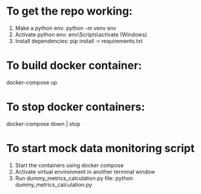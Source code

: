 # To get the repo working:

1. Make a python env: python -m venv env
2. Activate python env: env\Scripts\activate (Windows)
3. Install dependencies: pip install -r requirements.txt

# To build docker container:

docker-compose up

# To stop docker containers:

docker-compose down | stop

# To start mock data monitoring script

1. Start the containers using docker compose
2. Activate virtual environment in another terminal window
3. Run dummy_metrics_calculation.py file: python dummy_metrics_calculation.py
